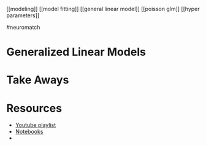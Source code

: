 [[modeling]]
[[model fitting]]
[[general linear model]]
[[poisson glm]]
[[hyper parameters]]

#neuromatch 

# Generalized Linear Models

# Take Aways


# Resources
- [Youtube playlist](https://www.youtube.com/watch?v=m1w7oywzwpA&list=PLkBQOLLbi18NQvqJOvyUxeaOwuEICnWB6&index=2&t=0s)
- [Notebooks](https://github.com/NeuromatchAcademy/course-content/blob/master/tutorials/README.md)
- 